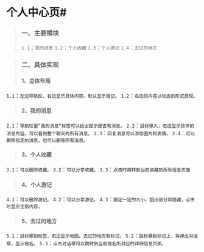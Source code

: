 # 个人中心页#
> ### 一、主要模块 #
> `1.1`：`我的消息`
> `1.2`：`个人收藏`
> `1.3`：`个人游记`
> `1.4`：`去过的地方`

> ### 二、具体实现 #
> #### 1、总体布局 #
`1.1`：`左边导航栏，右边显示具体内容。默认显示游记。`
`1.2`：`右边的内容以动态的形式展现。`
> #### 2、我的消息 #
`2.1`：`导航栏里”我的消息“标签可以给出提示是否有消息。`
`2.2`：`鼠标移入，右边显示具体的消息内容。可以看到整个聊天的所有消息。`
`2.3`：`回复消息可以添加图片和表情。`
`2.4`：`可以删除指定的消息，也可以删除所有消息。`
> #### 3、个人收藏 #
`3.1`：`可以删除收藏。`
`3.2`：`可以分享收藏。`
`3.3`：`点击时跳转到当前收藏的所有信息页面`
> #### 4、个人游记 #
`4.1`：`可以删除游记。`
`4.2`：`可以分享游记。`
`4.3`：`限定一定的大小，超出部分将隐藏，点击时显示全部内容。`
> #### 5、去过的地方 #
`5.1`：`鼠标移到标签，右边显示地图。去过的地方有标记。`
`5.2`：`鼠标移到标记上，将弹出对话框，显示地名。`
`5.3`：`点击对话框可以跳转到当前地名所对应的详细信息页面。`